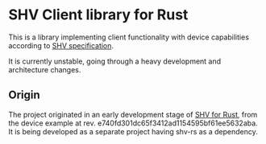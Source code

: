 # SHV Client library for Rust

This is a library implementing client functionality with device capabilities
according to [SHV specification](https://silicon-heaven.github.io/shv-doc/index.html).

It is currently unstable, going through a heavy development and architecture changes.

## Origin

The project originated in an early development stage of [SHV for Rust](https://github.com/silicon-heaven/shv-rs/), from
the device example at rev. e740fd301dc65f3412ad1154595bf61ee5632aba. It is being developed as a separate project having
shv-rs as a dependency.
